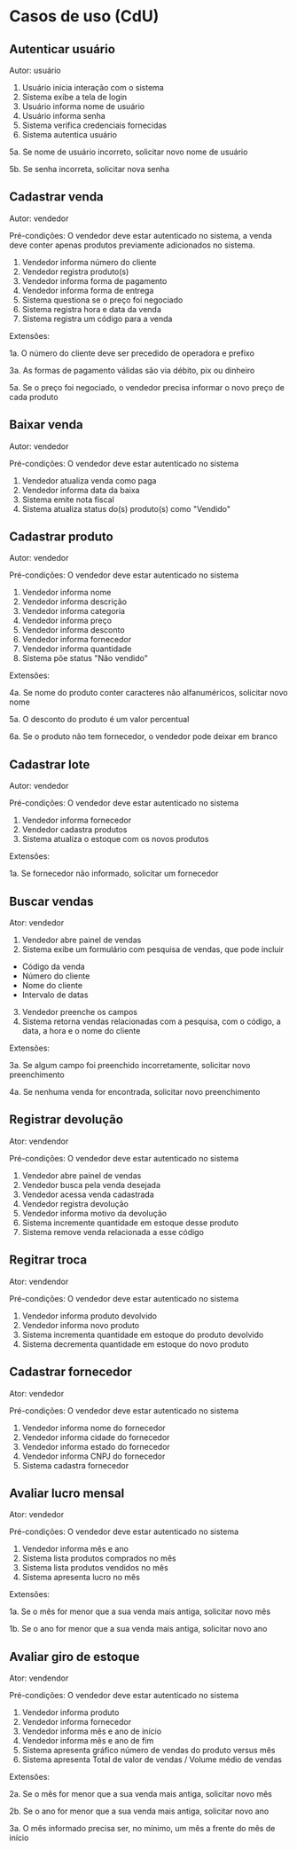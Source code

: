 # Casos de uso (CdU)

## Autenticar usuário

Autor: usuário

1. Usuário inicia interação com o sistema
2. Sistema exibe a tela de login
3. Usuário informa nome de usuário
4. Usuário informa senha
5. Sistema verifica credenciais fornecidas
6. Sistema autentica usuário

5a. Se nome de usuário incorreto, solicitar novo nome de usuário

5b. Se senha incorreta, solicitar nova senha

## Cadastrar venda

Autor: vendedor

Pré-condições: O vendedor deve estar autenticado no sistema, a venda deve conter apenas produtos previamente adicionados no sistema.

1. Vendedor informa número do cliente
2. Vendedor registra produto(s)
3. Vendedor informa forma de pagamento
4. Vendedor informa forma de entrega
5. Sistema questiona se o preço foi negociado
6. Sistema registra hora e data da venda
7. Sistema registra um código para a venda

Extensões:

1a. O número do cliente deve ser precedido de operadora e prefixo

3a. As formas de pagamento válidas são via débito, pix ou dinheiro

5a. Se o preço foi negociado, o vendedor precisa informar o novo preço de cada produto

## Baixar venda

Autor: vendedor

Pré-condições: O vendedor deve estar autenticado no sistema

1. Vendedor atualiza venda como paga
2. Vendedor informa data da baixa
3. Sistema emite nota fiscal
4. Sistema atualiza status do(s) produto(s) como "Vendido"
   
## Cadastrar produto

Autor: vendedor

Pré-condições: O vendedor deve estar autenticado no sistema

1. Vendedor informa nome
2. Vendedor informa descrição
3. Vendedor informa categoria
4. Vendedor informa preço
5. Vendedor informa desconto
6. Vendedor informa fornecedor
7. Vendedor informa quantidade
8. Sistema põe status "Não vendido"

Extensões:

4a. Se nome do produto conter caracteres não alfanuméricos, solicitar novo nome

5a. O desconto do produto é um valor percentual

6a. Se o produto não tem fornecedor, o vendedor pode deixar em branco

## Cadastrar lote

Autor: vendedor

Pré-condições: O vendedor deve estar autenticado no sistema

1. Vendedor informa fornecedor
2. Vendedor cadastra produtos
3. Sistema atualiza o estoque com os novos produtos

Extensões:

1a. Se fornecedor não informado, solicitar um fornecedor

## Buscar vendas

Ator: vendedor

1. Vendedor abre painel de vendas
2. Sistema exibe um formulário com pesquisa de vendas, que pode incluir
- Código da venda
- Número do cliente
- Nome do cliente
- Intervalo de datas
3. Vendedor preenche os campos
4. Sistema retorna vendas relacionadas com a pesquisa, com o código, a data, a hora e o nome do cliente

Extensões:

3a. Se algum campo foi preenchido incorretamente, solicitar novo preenchimento

4a. Se nenhuma venda for encontrada, solicitar novo preenchimento

## Registrar devolução 

Ator: vendendor

Pré-condições: O vendedor deve estar autenticado no sistema

1. Vendedor abre painel de vendas
2. Vendedor busca pela venda desejada
3. Vendedor acessa venda cadastrada
4. Vendedor registra devolução
5. Vendedor informa motivo da devolução
6. Sistema incremente quantidade em estoque desse produto
7. Sistema remove venda relacionada a esse código

## Regitrar troca

Ator: vendendor

Pré-condições: O vendedor deve estar autenticado no sistema

1. Vendedor informa produto devolvido
2. Vendedor informa novo produto
3. Sistema incrementa quantidade em estoque do produto devolvido
4. Sistema decrementa quantidade em estoque do novo produto

## Cadastrar fornecedor

Ator: vendedor

Pré-condições: O vendedor deve estar autenticado no sistema

1. Vendedor informa nome do fornecedor
2. Vendedor informa cidade do fornecedor
3. Vendedor informa estado do fornecedor
4. Vendedor informa CNPJ do fornecedor
5. Sistema cadastra fornecedor

## Avaliar lucro mensal

Ator: vendedor

Pré-condições: O vendedor deve estar autenticado no sistema

1. Vendedor informa mês e ano
2. Sistema lista produtos comprados no mês
3. Sistema lista produtos vendidos no mês
4. Sistema apresenta lucro no mês

Extensões:

1a. Se o mês for menor que a sua venda mais antiga, solicitar novo mês

1b. Se o ano for menor que a sua venda mais antiga, solicitar novo ano

## Avaliar giro de estoque

Ator: vendendor

Pré-condições: O vendedor deve estar autenticado no sistema

1. Vendedor informa produto
2. Vendedor informa fornecedor 
3. Vendedor informa mês e ano de início
4. Vendedor informa mês e ano de fim
5. Sistema apresenta gráfico número de vendas do produto versus mês
6. Sistema apresenta Total de valor de vendas / Volume médio de vendas

Extensões:

2a. Se o mês for menor que a sua venda mais antiga, solicitar novo mês

2b. Se o ano for menor que a sua venda mais antiga, solicitar novo ano

3a. O mês informado precisa ser, no mínimo, um mês a frente do mês de início
